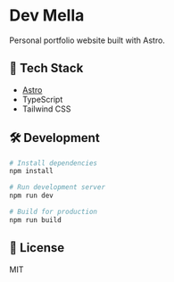 # Dev Mella

Personal portfolio website built with Astro.

## 🚀 Tech Stack

- [Astro](https://astro.build/)
- TypeScript
- Tailwind CSS

## 🛠️ Development

```bash
# Install dependencies
npm install

# Run development server
npm run dev

# Build for production
npm run build
```

## 📝 License

MIT
